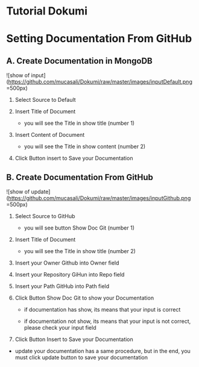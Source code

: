 # Tutorial Dokumi

# Setting Documentation From GitHub

## A. Create Documentation in MongoDB

![show of input](https://github.com/mucasali/Dokumi/raw/master/images/inputDefault.png =500px)

  1. Select Source to Default
  
  2. Insert Title of Document
    
     * you will see the Title in show title (number 1)
     
  3. Insert Content of Document    
  
     * you will see the Title in show content (number 2)
     
  4. Click Button insert to Save your Documentation
     

## B. Create Documentation From GitHub

![show of update](https://github.com/mucasali/Dokumi/raw/master/images/inputGithub.png =500px)

  1. Select Source to GitHub
  
      * you will see button Show Doc Git (number 1) 
      
  2. Insert Title of Document
  
     * you will see the Title in show title (number 2)
     
  3. Insert your Owner Github into Owner field
  
  4. Insert your Repository GiHun into Repo field
  
  5. Insert your Path GitHub into Path field
  
  6. Click Button Show Doc Git to show your Documentation
  
      - if documentation has show, its means that your input is correct 
      
      - if documentation not show, its means that your input is not correct, please check your input field
      
  7. Click Button Insert to Save your Documentation
  

* update your documentation has a same procedure, but in the end, you must click update button to save your documentation
